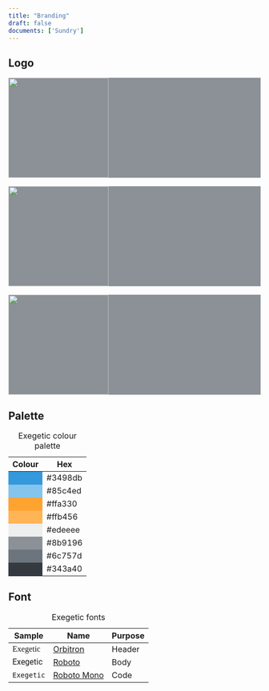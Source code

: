 ```yaml
---
title: "Branding"
draft: false
documents: ['Sundry']
---
```


## Logo

<div style="background-color: #8b9196;">
	<img src="/img/exegetic-logo.svg" height="200px">
</div>
<br>
<div style="background-color: #8b9196;">
	<img src="/img/exegetic-banner-white.svg" height="200px">
</div>
<br>
<div style="background-color: #8b9196;">
	<img src="/img/exegetic-banner-black.svg" height="200px">
</div>

## Palette

<table class="table table-bordered table-sm">
	<caption>Exegetic colour palette</caption>
	<thead class="thead-dark">
		<tr>
			<th>Colour</th>
			<th>Hex</th>
		</tr>
	</thead>
	<tbody>
		<tr>
			<td style="background-color: #3498db;"></td>
			<td>#3498db</td>
		</tr>
		<tr>
			<td style="background-color: #85c4ed;"></td>
			<td>#85c4ed</td>
		</tr>
		<tr>
			<td style="background-color: #ffa330;"></td>
			<td>#ffa330</td>
		</tr>
		<tr>
			<td style="background-color: #ffb456;"></td>
			<td>#ffb456</td>
		</tr>
		<tr>
			<td style="background-color: #edeeee;"></td>
			<td>#edeeee</td>
		</tr>
		<tr>
			<td style="background-color: #8b9196;"></td>
			<td>#8b9196</td>
		</tr>
		<tr>
			<td style="background-color: #6c757d;"></td>
			<td>#6c757d</td>
		</tr>
		<tr>
			<td style="background-color: #343a40;"></td>
			<td>#343a40</td>
		</tr>
	</tbody>
</table>

## Font

<table class="table table-bordered table-sm">
	<caption>Exegetic fonts</caption>
	<thead class="thead-dark">
		<tr>
			<th>Sample</th>
			<th>Name</th>
			<th>Purpose</th>
		</tr>
	</thead>
	<tbody>
		<tr>
			<td style="font-family: Orbitron;">Exegetic</td>
			<td><a href="https://fonts.google.com/specimen/Orbitron">Orbitron</a></td>
			<td>Header</td>
		</tr>
		<tr>
			<td style="font-family: Roboto;">Exegetic</td>
			<td><a href="https://fonts.google.com/specimen/Roboto">Roboto</a></td>
			<td>Body</td>
		</tr>
		<tr>
			<td style="font-family: Roboto Mono;"><code>Exegetic</code></td>
			<td><a href="https://fonts.google.com/specimen/Roboto+Mono">Roboto Mono</a></td>
			<td>Code</td>
		</tr>
	</tbody>
</table>
